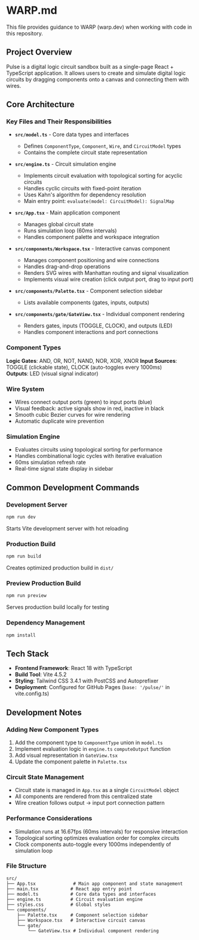 # WARP.md

This file provides guidance to WARP (warp.dev) when working with code in this repository.

## Project Overview

Pulse is a digital logic circuit sandbox built as a single-page React + TypeScript application. It allows users to create and simulate digital logic circuits by dragging components onto a canvas and connecting them with wires.

## Core Architecture

### Key Files and Their Responsibilities

- **`src/model.ts`** - Core data types and interfaces
  - Defines `ComponentType`, `Component`, `Wire`, and `CircuitModel` types
  - Contains the complete circuit state representation

- **`src/engine.ts`** - Circuit simulation engine
  - Implements circuit evaluation with topological sorting for acyclic circuits
  - Handles cyclic circuits with fixed-point iteration
  - Uses Kahn's algorithm for dependency resolution
  - Main entry point: `evaluate(model: CircuitModel): SignalMap`

- **`src/App.tsx`** - Main application component
  - Manages global circuit state
  - Runs simulation loop (60ms intervals)
  - Handles component palette and workspace integration

- **`src/components/Workspace.tsx`** - Interactive canvas component
  - Manages component positioning and wire connections
  - Handles drag-and-drop operations
  - Renders SVG wires with Manhattan routing and signal visualization
  - Implements visual wire creation (click output port, drag to input port)

- **`src/components/Palette.tsx`** - Component selection sidebar
  - Lists available components (gates, inputs, outputs)

- **`src/components/gate/GateView.tsx`** - Individual component rendering
  - Renders gates, inputs (TOGGLE, CLOCK), and outputs (LED)
  - Handles component interactions and port connections

### Component Types

**Logic Gates**: AND, OR, NOT, NAND, NOR, XOR, XNOR
**Input Sources**: TOGGLE (clickable state), CLOCK (auto-toggles every 1000ms)  
**Outputs**: LED (visual signal indicator)

### Wire System

- Wires connect output ports (green) to input ports (blue)
- Visual feedback: active signals show in red, inactive in black
- Smooth cubic Bezier curves for wire rendering
- Automatic duplicate wire prevention

### Simulation Engine

- Evaluates circuits using topological sorting for performance
- Handles combinational logic cycles with iterative evaluation
- 60ms simulation refresh rate
- Real-time signal state display in sidebar

## Common Development Commands

### Development Server
```bash
npm run dev
```
Starts Vite development server with hot reloading

### Production Build
```bash
npm run build
```
Creates optimized production build in `dist/`

### Preview Production Build
```bash
npm run preview
```
Serves production build locally for testing

### Dependency Management
```bash
npm install
```

## Tech Stack

- **Frontend Framework**: React 18 with TypeScript
- **Build Tool**: Vite 4.5.2
- **Styling**: Tailwind CSS 3.4.1 with PostCSS and Autoprefixer
- **Deployment**: Configured for GitHub Pages (`base: '/pulse/'` in vite.config.ts)

## Development Notes

### Adding New Component Types

1. Add the component type to `ComponentType` union in `model.ts`
2. Implement evaluation logic in `engine.ts` `computeOutput` function
3. Add visual representation in `GateView.tsx`
4. Update the component palette in `Palette.tsx`

### Circuit State Management

- Circuit state is managed in `App.tsx` as a single `CircuitModel` object
- All components are rendered from this centralized state
- Wire creation follows output → input port connection pattern

### Performance Considerations

- Simulation runs at 16.67fps (60ms intervals) for responsive interaction
- Topological sorting optimizes evaluation order for complex circuits
- Clock components auto-toggle every 1000ms independently of simulation loop

### File Structure

```
src/
├── App.tsx              # Main app component and state management
├── main.tsx            # React app entry point
├── model.ts            # Core data types and interfaces  
├── engine.ts           # Circuit evaluation engine
├── styles.css          # Global styles
└── components/
    ├── Palette.tsx     # Component selection sidebar
    ├── Workspace.tsx   # Interactive circuit canvas
    └── gate/
        └── GateView.tsx # Individual component rendering
```